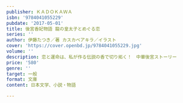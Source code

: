 ```yaml
---
publisher: ＫＡＤＯＫＡＷＡ
isbn: '9784041055229'
pubdate: '2017-05-01'
title: 後宮香妃物語 龍の皇太子とめぐる恋
series: ''
author: 伊藤たつき／著 カスカベアキラ／イラスト
cover: 'https://cover.openbd.jp/9784041055229.jpg'
volume: ''
description: 恋と運命は、私が作る伝説の香で切り拓く！　中華後宮ストーリー
price: '580'
genre: ''
target: 一般
format: 文庫
content: 日本文学、小説・物語

---
```

